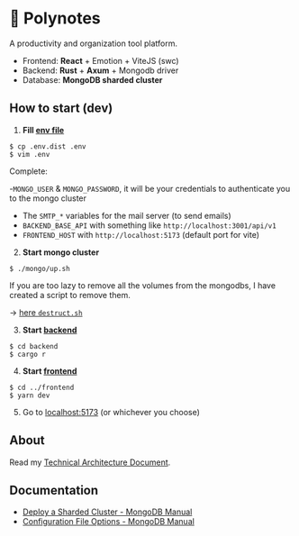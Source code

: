# 📝 Polynotes

A productivity and organization tool platform.

- Frontend: **React** + Emotion + ViteJS (swc)
- Backend: **Rust** + **Axum** + Mongodb driver
- Database: **MongoDB sharded cluster**

## How to start (dev)

1. **Fill [env file](.env)**

```shell
$ cp .env.dist .env
$ vim .env
```

Complete:

-`MONGO_USER` & `MONGO_PASSWORD`, it will be your credentials
to authenticate you to the mongo cluster
- The `SMTP_*` variables for the mail server (to send emails)
- `BACKEND_BASE_API` with something like `http://localhost:3001/api/v1`
- `FRONTEND_HOST` with `http://localhost:5173` (default port for vite)

2. **Start mongo cluster**

```shell
$ ./mongo/up.sh
```

If you are too lazy to remove all the volumes from the mongodbs,
I have created a script to remove them.

-> [here `destruct.sh`](./mongo/destruct.sh)

3. **Start [backend](./backend)**

```shell
$ cd backend
$ cargo r
```

4. **Start [frontend](./frontend)**

```shell
$ cd ../frontend
$ yarn dev
```

5. Go to [localhost:5173](http://localhost:5173) (or whichever you choose)

## About

Read my [Technical Architecture Document](https://github.com/lapsus-ord/polynotes/wiki).

## Documentation

- [Deploy a Sharded Cluster - MongoDB Manual](https://www.mongodb.com/docs/v6.0/tutorial/deploy-shard-cluster/)
- [Configuration File Options - MongoDB Manual](https://www.mongodb.com/docs/manual/reference/configuration-options)
